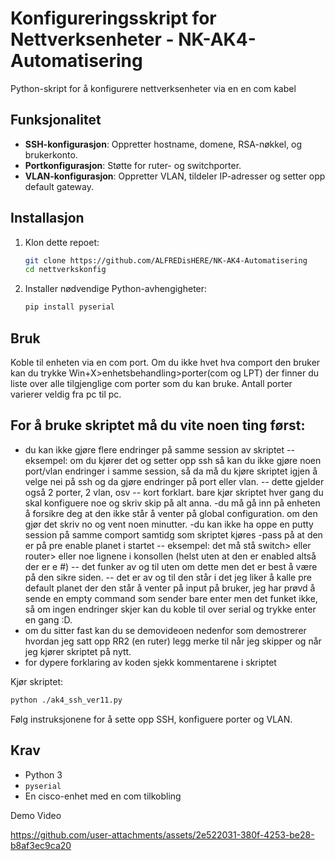 
# Konfigureringsskript for Nettverksenheter - NK-AK4-Automatisering

Python-skript for å konfigurere nettverksenheter via en en com kabel

## Funksjonalitet
- **SSH-konfigurasjon**: Oppretter hostname, domene, RSA-nøkkel, og brukerkonto.
- **Portkonfigurasjon**: Støtte for ruter- og switchporter.
- **VLAN-konfigurasjon**: Oppretter VLAN, tildeler IP-adresser og setter opp default gateway.

## Installasjon
1. Klon dette repoet:
   ```bash
   git clone https://github.com/ALFREDisHERE/NK-AK4-Automatisering
   cd nettverkskonfig
   ```
2. Installer nødvendige Python-avhengigheter:
   ```bash
   pip install pyserial
   ```

## Bruk
Koble til enheten via en com port.
Om du ikke hvet hva comport den bruker kan du trykke Win+X>enhetsbehandling>porter(com og LPT) der finner du liste over alle tilgjenglige com porter som du kan bruke. 
Antall porter varierer veldig fra pc til pc.

## For å bruke skriptet må du vite noen ting først:
- du kan ikke gjøre flere endringer på samme session av skriptet
  -- eksempel: om du kjører det og setter opp ssh så kan du ikke gjøre noen port/vlan endringer i samme session, så da må du kjøre skriptet igjen å velge nei på ssh og da gjøre endringer på port eller vlan.
-- dette gjelder også 2 porter, 2 vlan, osv
-- kort forklart. bare kjør skriptet hver gang du skal konfiguere noe og skriv skip på alt anna.
-du må gå inn på enheten å forsikre deg at den ikke står å venter på global configuration. om den gjør det skriv no og vent noen minutter.
-du kan ikke ha oppe en putty session på samme comport samtidg som skriptet kjøres
-pass på at den er på pre enable planet i startet
-- eksempel: det må stå switch> eller router> eller noe lignene i konsollen (helst uten at den er enabled altså der er e #)
-- det funker av og til uten om dette men det er best å være på den sikre siden.
-- det er av og til den står i det jeg liker å kalle pre default planet der den står å venter på input på bruker, jeg har prøvd å sende en empty command som sender bare enter men det funket ikke, så om ingen endringer skjer kan du koble til over serial og trykke enter en gang :D.
- om du sitter fast kan du se demovideoen nedenfor som demostrerer hvordan jeg satt opp RR2 (en ruter) legg merke til når jeg skipper og når jeg kjører skriptet på nytt.
- for dypere forklaring av koden sjekk kommentarene i skriptet

Kjør skriptet:
   ```bash
   python ./ak4_ssh_ver11.py
   ```
Følg instruksjonene for å sette opp SSH, konfiguere porter og VLAN.

## Krav
- Python 3
- `pyserial`
- En cisco-enhet med en com tilkobling

Demo Video

https://github.com/user-attachments/assets/2e522031-380f-4253-be28-b8af3ec9ca20


